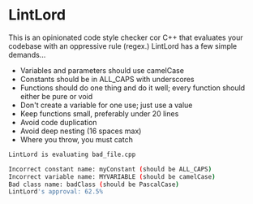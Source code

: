 # LintLord

This is an opinionated code style checker cor C++ that evaluates your codebase with an oppressive rule (regex.) LintLord has a few simple demands...

- Variables and parameters should use camelCase
- Constants should be in ALL_CAPS with underscores
- Functions should do one thing and do it well; every function should either be pure or void
- Don't create a variable for one use; just use a value
- Keep functions small, preferably under 20 lines
- Avoid code duplication
- Avoid deep nesting (16 spaces max)
- Where you throw, you must catch


```bash
LintLord is evaluating bad_file.cpp

Incorrect constant name: myConstant (should be ALL_CAPS)
Incorrect variable name: MYVARIABLE (should be camelCase)
Bad class name: badClass (should be PascalCase)
LintLord's approval: 62.5%
```
